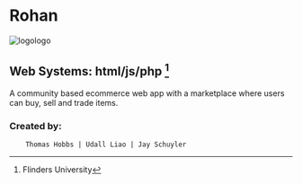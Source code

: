# Rohan

![logologo](https://user-images.githubusercontent.com/74050386/190419090-d3503f60-ffa7-4e7c-bc74-b3ae0d602bec.png)

## **Web Systems: html/js/php** [^footnote]
A community based ecommerce web app with a marketplace where users can buy, sell and trade items. 

### **Created by:**
        Thomas Hobbs | Udall Liao | Jay Schuyler 



[^footnote]:Flinders University

